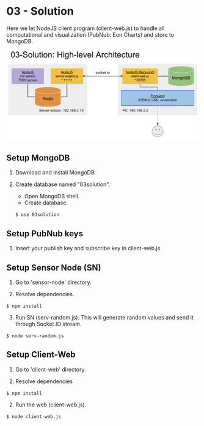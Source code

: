 03 - Solution
=============
Here we let NodeJS client program (client-web.js) to handle all computational and visualization (PubNub: Eon Charts) and store to MongoDB.

![Alt text](./img/03-solution.png)

Setup MongoDB
-------------
1. Download and install MongoDB.

2. Create database named "03solution".
	* Open MongoDB shell.
	* Create database.

	```
	$ use 03solution
	```

Setup PubNub keys
-----------------
1. Insert your publish key and subscribe key in client-web.js.

Setup Sensor Node (SN)
----------------------
1. Go to 'sensor-node' directory.

2. Resolve dependencies.
```
$ npm install
```

3. Run SN (serv-random.js). This will generate random values and send it through Socket.IO stream.
```
$ node serv-random.js
``` 

Setup Client-Web
----------------
1. Go to 'client-web' directory.

2. Resolve dependencies
```
$ npm install 
```

2. Run the web (client-web.js). 
```
$ node client-web.js
```